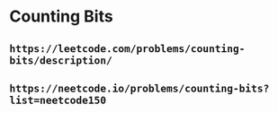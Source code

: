 # Counting Bits

## `https://leetcode.com/problems/counting-bits/description/`

## `https://neetcode.io/problems/counting-bits?list=neetcode150`
